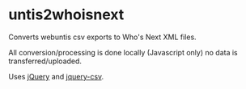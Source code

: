 # untis2whoisnext
Converts webuntis csv exports to Who's Next XML files.

All conversion/processing is done locally (Javascript only) no data is transferred/uploaded.

Uses [jQuery](https://jquery.com) and [jquery-csv](https://github.com/evanplaice/jquery-csv).

